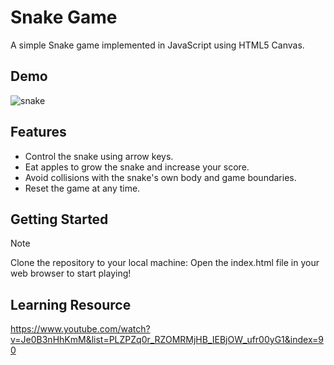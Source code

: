 # Snake Game

A simple Snake game implemented in JavaScript using HTML5 Canvas.

## Demo
![snake](https://github.com/Shiroo77/JavaScript-Rock-Paper-Scissors-Game/assets/141759574/b5b7a38f-e5e6-456d-a6ed-eb0b0911e030)


## Features

- Control the snake using arrow keys.
- Eat apples to grow the snake and increase your score.
- Avoid collisions with the snake's own body and game boundaries.
- Reset the game at any time.

## Getting Started

> [!NOTE]
> Clone the repository to your local machine: 
> Open the index.html file in your web browser to start playing!

## Learning Resource
https://www.youtube.com/watch?v=Je0B3nHhKmM&list=PLZPZq0r_RZOMRMjHB_IEBjOW_ufr00yG1&index=90
